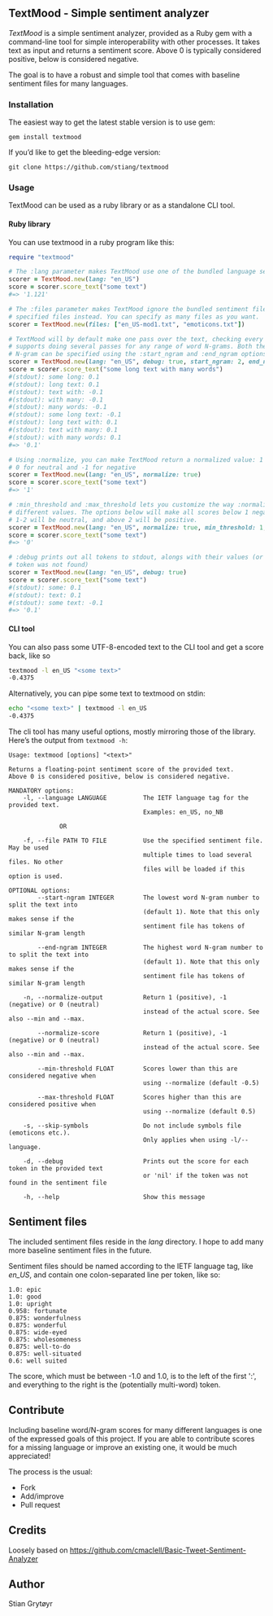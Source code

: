 ## TextMood - Simple sentiment analyzer
*TextMood* is a simple sentiment analyzer, provided as a Ruby gem with a command-line
tool for simple interoperability with other processes. It takes text as input and 
returns a sentiment score. Above 0 is typically considered positive, below is 
considered negative.

The goal is to have a robust and simple tool that comes with baseline sentiment files
for many languages.

### Installation
The easiest way to get the latest stable version is to use gem:

    gem install textmood

If you’d like to get the bleeding-edge version:

    git clone https://github.com/stiang/textmood

### Usage
TextMood can be used as a ruby library or as a standalone CLI tool.

#### Ruby library
You can use textmood in a ruby program like this:
```ruby
require "textmood"

# The :lang parameter makes TextMood use one of the bundled language sentiment files
scorer = TextMood.new(lang: "en_US")
score = scorer.score_text("some text")
#=> '1.121'

# The :files parameter makes TextMood ignore the bundled sentiment files and use the
# specified files instead. You can specify as many files as you want.
scorer = TextMood.new(files: ["en_US-mod1.txt", "emoticons.txt"])

# TextMood will by default make one pass over the text, checking every word, but it
# supports doing several passes for any range of word N-grams. Both the start and end 
# N-gram can be specified using the :start_ngram and :end_ngram options
scorer = TextMood.new(lang: "en_US", debug: true, start_ngram: 2, end_ngram: 3)
score = scorer.score_text("some long text with many words")
#(stdout): some long: 0.1
#(stdout): long text: 0.1
#(stdout): text with: -0.1
#(stdout): with many: -0.1
#(stdout): many words: -0.1
#(stdout): some long text: -0.1
#(stdout): long text with: 0.1
#(stdout): text with many: 0.1
#(stdout): with many words: 0.1
#=> '0.1'

# Using :normalize, you can make TextMood return a normalized value: 1 for positive, 
# 0 for neutral and -1 for negative
scorer = TextMood.new(lang: "en_US", normalize: true)
score = scorer.score_text("some text")
#=> '1'

# :min_threshold and :max_threshold lets you customize the way :normalize treats
# different values. The options below will make all scores below 1 negative, 
# 1-2 will be neutral, and above 2 will be positive.
scorer = TextMood.new(lang: "en_US", normalize: true, min_threshold: 1, max_threshold: 2)
score = scorer.score_text("some text")
#=> '0'

# :debug prints out all tokens to stdout, alongs with their values (or 'nil' when the
# token was not found)
scorer = TextMood.new(lang: "en_US", debug: true)
score = scorer.score_text("some text")
#(stdout): some: 0.1
#(stdout): text: 0.1
#(stdout): some text: -0.1
#=> '0.1'
```

#### CLI tool
You can also pass some UTF-8-encoded text to the CLI tool and get a score back, like so 
```bash
textmood -l en_US "<some text>"
-0.4375
```

Alternatively, you can pipe some text to textmood on stdin:
```bash
echo "<some text>" | textmood -l en_US
-0.4375
```

The cli tool has many useful options, mostly mirroring those of the library. Here’s the
output from `textmood -h`:
```
Usage: textmood [options] "<text>"

Returns a floating-point sentiment score of the provided text.
Above 0 is considered positive, below is considered negative.

MANDATORY options:
    -l, --language LANGUAGE          The IETF language tag for the provided text.
                                     Examples: en_US, no_NB

              OR

    -f, --file PATH TO FILE          Use the specified sentiment file. May be used
                                     multiple times to load several files. No other
                                     files will be loaded if this option is used.

OPTIONAL options:
        --start-ngram INTEGER        The lowest word N-gram number to split the text into
                                     (default 1). Note that this only makes sense if the
                                     sentiment file has tokens of similar N-gram length

        --end-ngram INTEGER          The highest word N-gram number to to split the text into
                                     (default 1). Note that this only makes sense if the
                                     sentiment file has tokens of similar N-gram length

    -n, --normalize-output           Return 1 (positive), -1 (negative) or 0 (neutral)
                                     instead of the actual score. See also --min and --max.

        --normalize-score            Return 1 (positive), -1 (negative) or 0 (neutral)
                                     instead of the actual score. See also --min and --max.

        --min-threshold FLOAT        Scores lower than this are considered negative when
                                     using --normalize (default -0.5)

        --max-threshold FLOAT        Scores higher than this are considered positive when
                                     using --normalize (default 0.5)

    -s, --skip-symbols               Do not include symbols file (emoticons etc.).
                                     Only applies when using -l/--language.

    -d, --debug                      Prints out the score for each token in the provided text
                                     or 'nil' if the token was not found in the sentiment file

    -h, --help                       Show this message
```

## Sentiment files
The included sentiment files reside in the *lang* directory. I hope to add many
more baseline sentiment files in the future.

Sentiment files should be named according to the IETF language tag, like *en_US*,
and contain one colon-separated line per token, like so:
```
1.0: epic
1.0: good
1.0: upright
0.958: fortunate
0.875: wonderfulness
0.875: wonderful
0.875: wide-eyed
0.875: wholesomeness
0.875: well-to-do
0.875: well-situated
0.6: well suited
```
The score, which must be between -1.0 and 1.0, is to the left of the first ':', 
and everything to the right is the (potentially multi-word) token.

## Contribute
Including baseline word/N-gram scores for many different languages is one 
of the expressed goals of this project. If you are able to contribute scores 
for a missing language or improve an existing one, it would be much appreciated!

The process is the usual:
* Fork
* Add/improve
* Pull request

## Credits
Loosely based on https://github.com/cmaclell/Basic-Tweet-Sentiment-Analyzer

## Author
Stian Grytøyr
